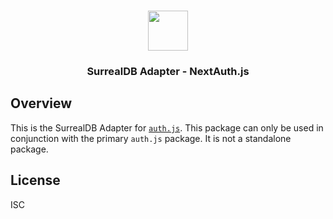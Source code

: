 <p align="center">
   <br/>
   <a href="https://authjs.dev" target="_blank"><img height="64px" src="https://authjs.dev/img/logo/logo-sm.png" /></a>
   <h3 align="center"><b>SurrealDB Adapter</b> - NextAuth.js</h3>
</p>

## Overview

This is the SurrealDB Adapter for [`auth.js`](https://authjs.dev). This package can only be used in conjunction with the primary `auth.js` package. It is not a standalone package.

## License

ISC
